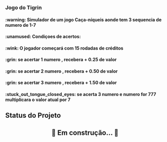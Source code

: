 ### Jogo do Tigrin 
<h4> :warning: Simulador de um jogo Caça-níqueis aonde tem 3 sequencia de numero de 1-7</h4>
<h4> :unamused: Condiçoes de acertos:</h4>
<h4><p>:wink: O jogador começará com 15 rodadas de créditos</p></h4>
<h4><p>:grin: se acertar 1 numero , recebera + 0.25 de valor</p></h3>
<h4><p>:grin: se acertar 2 numero ,  recebera + 0.50 de valor</p></h4>
<h4><p>:grin: se acertar 3 numero ,  recebera + 1.50 de valor</p></h4>
<h4><p>:stuck_out_tongue_closed_eyes: se acerta 3 numero e numero for 777 multiplicara o valor atual por 7</p></h4>


## Status do Projeto
<h2 align="center"> 
	🚧  Em construção...  🚧
</h2>
